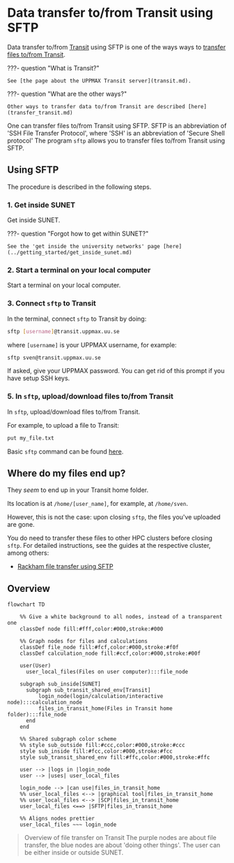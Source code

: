# Data transfer to/from Transit using SFTP

Data transfer to/from [Transit](../cluster_guides/transit.md) using SFTP
is one of the ways ways to [transfer files to/from Transit](../cluster_guides/transfer_transit.md).

???- question "What is Transit?"

    See [the page about the UPPMAX Transit server](transit.md).

???- question "What are the other ways?"

    Other ways to transfer data to/from Transit are described [here](transfer_transit.md)

One can transfer files to/from Transit using SFTP.
SFTP is an abbreviation of 'SSH File Transfer Protocol',
where 'SSH' is an abbreviation of 'Secure Shell protocol'
The program `sftp` allows you to transfer files to/from Transit using SFTP.

## Using SFTP

The procedure is described in the following steps.

### 1. Get inside SUNET

Get inside SUNET.

???- question "Forgot how to get within SUNET?"

    See the 'get inside the university networks' page [here](../getting_started/get_inside_sunet.md)

### 2. Start a terminal on your local computer

Start a terminal on your local computer.

### 3. Connect `sftp` to Transit

In the terminal, connect `sftp` to Transit by doing:

```bash
sftp [username]@transit.uppmax.uu.se
```

where `[username]` is your UPPMAX username, for example:

```bash
sftp sven@transit.uppmax.uu.se
```

If asked, give your UPPMAX password.
You can get rid of this prompt if you have setup SSH keys.

### 5. In `sftp`, upload/download files to/from Transit

In `sftp`, upload/download files to/from Transit.

For example, to upload a file to Transit:

```bash
put my_file.txt
```

Basic `sftp` command can be found [here](../software/sftp.md).

## Where do my files end up?

They *seem* to end up in your Transit home folder.

Its location is at `/home/[user_name]`,
for example, at `/home/sven`.

However, this is not the case:
upon closing `sftp`,
the files you've uploaded are gone.

You do need to transfer these files to other HPC clusters
before closing `sftp`.
For detailed instructions, see the guides at the respective cluster, among others:

* [Rackham file transfer using SFTP](rackham_file_transfer_using_sftp.md)

## Overview

```mermaid
flowchart TD

    %% Give a white background to all nodes, instead of a transparent one
    classDef node fill:#fff,color:#000,stroke:#000

    %% Graph nodes for files and calculations
    classDef file_node fill:#fcf,color:#000,stroke:#f0f
    classDef calculation_node fill:#ccf,color:#000,stroke:#00f

    user(User)
      user_local_files(Files on user computer):::file_node

    subgraph sub_inside[SUNET]
      subgraph sub_transit_shared_env[Transit]
          login_node(login/calculation/interactive node):::calculation_node
          files_in_transit_home(Files in Transit home folder):::file_node
      end
    end

    %% Shared subgraph color scheme
    %% style sub_outside fill:#ccc,color:#000,stroke:#ccc
    style sub_inside fill:#fcc,color:#000,stroke:#fcc
    style sub_transit_shared_env fill:#ffc,color:#000,stroke:#ffc

    user --> |logs in |login_node
    user --> |uses| user_local_files

    login_node --> |can use|files_in_transit_home
    %% user_local_files <--> |graphical tool|files_in_transit_home
    %% user_local_files <--> |SCP|files_in_transit_home
    user_local_files <==> |SFTP|files_in_transit_home

    %% Aligns nodes prettier
    user_local_files ~~~ login_node
```

> Overview of file transfer on Transit
> The purple nodes are about file transfer,
> the blue nodes are about 'doing other things'.
> The user can be either inside or outside SUNET.
